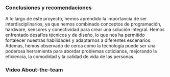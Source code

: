 ### Conclusiones y recomendaciones

A lo largo de este proyecto, hemos aprendido la importancia de ser interdisciplinarios, ya que hemos combinado conceptos de programación, hardware, sensores y conectividad para crear una solución integral. Hemos enfrentado desafíos técnicos y de diseño, lo que nos ha permitido fortalecer nuestras habilidades y adaptarnos a diferentes escenarios. Además, hemos observado de cerca cómo la tecnología puede ser una poderosa herramienta para abordar problemas cotidianos, mejorando la eficiencia, la comodidad y la calidad de vida de las personas.

### Video About-the-team

